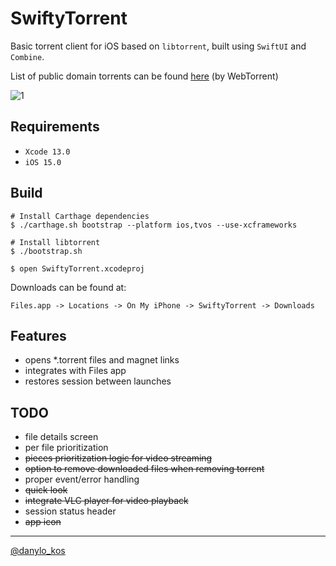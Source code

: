 
# SwiftyTorrent

Basic torrent client for iOS based on `libtorrent`, built using `SwiftUI` and `Combine`.

List of public domain torrents can be found [here](https://webtorrent.io/free-torrents) (by WebTorrent)

![1](Screenshots/1.png)

## Requirements

- `Xcode 13.0`
- `iOS 15.0`

## Build

    # Install Carthage dependencies
    $ ./carthage.sh bootstrap --platform ios,tvos --use-xcframeworks

    # Install libtorrent
    $ ./bootstrap.sh
    
    $ open SwiftyTorrent.xcodeproj

Downloads can be found at:

    Files.app -> Locations -> On My iPhone -> SwiftyTorrent -> Downloads

## Features

- opens *.torrent files and magnet links
- integrates with Files app
- restores session between launches

## TODO

- file details screen
- per file prioritization
- ~~pieces prioritization logic for video streaming~~
- ~~option to remove downloaded files when removing torrent~~
- proper event/error handling
- ~~quick look~~
- ~~integrate VLC player for video playback~~
- session status header
- ~~app icon~~

___
[@danylo_kos](https://twitter.com/danylo_kos)
